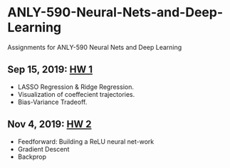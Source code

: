 # ANLY-590-Neural-Nets-and-Deep-Learning
Assignments for ANLY-590 Neural Nets and Deep Learning

## Sep 15, 2019: [HW 1](https://github.com/xinyiy/ANLY-590-Neural-Nets-and-Deep-Learning/blob/master/ANLY-590_HW_1.ipynb)
+ LASSO Regression & Ridge Regression.
+ Visualization of  coeffecient trajectories.
+ Bias-Variance Tradeoff.

## Nov 4, 2019: [HW 2](https://github.com/xinyiy/ANLY-590-Neural-Nets-and-Deep-Learning/blob/master/ANLY-590_HW_1.ipynb)
+ Feedforward: Building a ReLU neural net-work
+ Gradient Descent
+ Backprop
